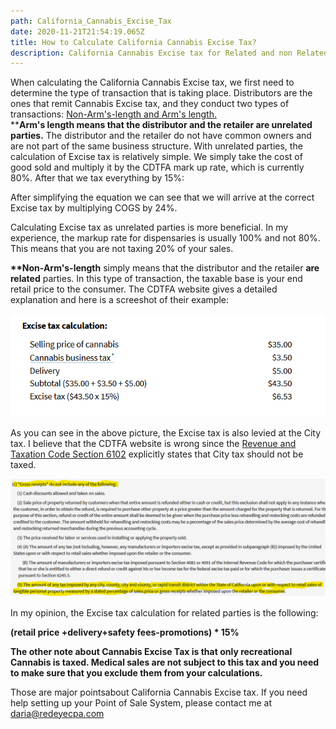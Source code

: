 ```yaml
---
path: California_Cannabis_Excise_Tax
date: 2020-11-21T21:54:19.065Z
title: How to Calculate California Cannabis Excise Tax?
description: California Cannabis Excise tax for Related and non Related Parties
---
```

When calculating the California Cannabis Excise tax, we first need to determine the type of transaction that is taking place. Distributors are the ones that remit Cannabis Excise tax, and they conduct two types of transactions: [Non-Arm's-length and Arm's length.](https://www.cdtfa.ca.gov/industry/cannabis.htm#Distributors)\
\*\***Arm's length means that the distributor and the retailer are unrelated parties.** The distributor and the retailer do not have common owners and are not part of the same business structure. With unrelated parties, the calculation of Excise tax is relatively simple.  We simply take the cost of good sold and multiply it by the CDTFA mark up rate, which is currently 80%. After that we tax everything by 15%:

 After simplifying the equation we can see that we will arrive at the correct Excise tax by multiplying COGS by 24%. 

Calculating Excise tax as unrelated parties is more beneficial. In my experience, the markup rate for dispensaries is usually 100% and not 80%. This means that you are not taxing 20% of your sales.

**\*\*Non-Arm's-length** simply means that the distributor and the retailer **are related** parties.  In this type of transaction, the taxable base is your end retail price to the consumer. The CDTFA website gives a detailed explanation and here is a screeshot of their example:

![](../assets/screenshot-2020-11-21-134743.png "CDTFA Cannabis Excise Tax Example")

As you can see in the above picture, the Excise tax is also levied at the City tax.  I believe that the CDTFA website is wrong since the [Revenue and Taxation Code Section 6102](https://www.cdtfa.ca.gov/lawguides/vol1/sutl/6012.html) explicitly states that City tax should not be taxed. 

![](../assets/2.png "Section 6102(c)(5)")

In my opinion, the Excise tax calculation for related parties is the following:

**(retail price +delivery+safety fees-promotions) * 15%**

**The other note about Cannabis Excise Tax is that only recreational Cannabis is taxed. Medical sales are not subject to this tax and you need to make sure that you exclude them from your calculations.** 

Those are major pointsabout California Cannabis Excise tax. If you need help setting up your Point of Sale System, please contact me at daria@redeyecpa.com